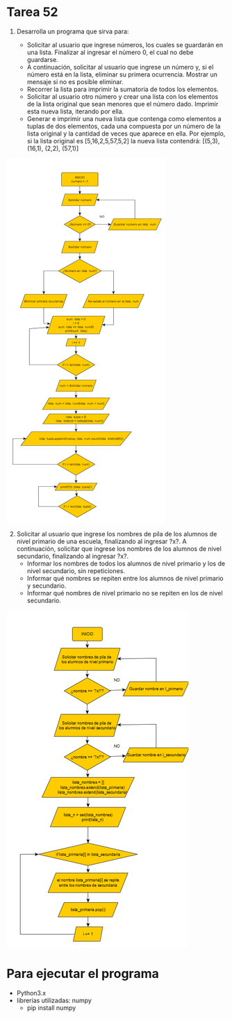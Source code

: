# Tarea 52

1. Desarrolla un programa que sirva para:

    - Solicitar al usuario que ingrese números, los cuales se guardarán en una lista. Finalizar al ingresar el
número 0, el cual no debe guardarse.
    - A continuación, solicitar al usuario que ingrese un número y, si el número está en la lista, eliminar su
primera ocurrencia. Mostrar un mensaje si no es posible eliminar.
    - Recorrer la lista para imprimir la sumatoria de todos los elementos.
    - Solicitar al usuario otro número y crear una lista con los elementos de la lista original que sean menores
que el número dado. Imprimir esta nueva lista, iterando por ella.
    - Generar e imprimir una nueva lista que contenga como elementos a tuplas de dos elementos, cada una
compuesta por un número de la lista original y la cantidad de veces que aparece en ella. Por ejemplo, si
la lista original es [5,16,2,5,57,5,2] la nueva lista contendrá: [(5,3), (16,1), (2,2), (57,1)]

![png](numeros_tarea_52.PNG)

2. Solicitar al usuario que ingrese los nombres de pila de los alumnos de nivel primario de una escuela,
finalizando al ingresar ?x?. A continuación, solicitar que ingrese los nombres de los alumnos de nivel
secundario, finalizando al ingresar ?x?.
    - Informar los nombres de todos los alumnos de nivel primario y los de nivel secundario, sin repeticiones.
    - Informar qué nombres se repiten entre los alumnos de nivel primario y secundario.
    - Informar qué nombres de nivel primario no se repiten en los de nivel secundario.

![png](nombres_tarea_52.PNG)

# Para ejecutar el programa
* Python3.x
* librerías utilizadas: numpy
    * pip install numpy